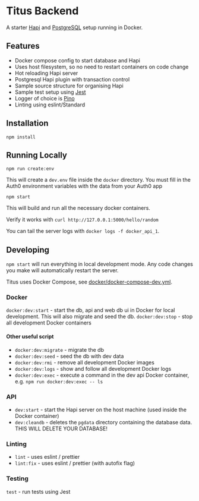 # Titus Backend

A starter [Hapi][hapi] and [PostgreSQL][pgsql] setup running in Docker.

## Features

* Docker compose config to start database and Hapi
* Uses host filesystem, so no need to restart containers on code change
* Hot reloading Hapi server
* Postgresql Hapi plugin with transaction control
* Sample source structure for organising Hapi
* Sample test setup using [Jest][jest]
* Logger of choice is [Pino][pino]
* Linting using eslint/Standard

## Installation

```
npm install
```

## Running Locally

```
npm run create:env
```

This will create a `dev.env` file inside the `docker` directory. You must fill in the Auth0 environment variables with the data from your Auth0 app

```
npm start
```

This will build and run all the necessary docker containers. 

Verify it works with `curl http://127.0.0.1:5000/hello/random`

You can tail the server logs with `docker logs -f docker_api_1`.

## Developing

`npm start` will run everything in local development mode. Any code changes you make will automatically restart the server. 

Titus uses Docker Compose, see [docker/docker-compose-dev.yml](docker/docker-compose-dev.yml).

### Docker

`docker:dev:start` - start the db, api and web db ui in Docker for local development.  This will also migrate and seed the db.
`docker:dev:stop` - stop all development Docker containers

#### Other useful script

* `docker:dev:migrate` - migrate the db
* `docker:dev:seed` - seed the db with dev data
* `docker:dev:rmi` - remove all development Docker images
* `docker:dev:logs` - show and follow all development Docker logs
* `docker:dev:exec` - execute a command in the dev api Docker container, e.g. `npm run docker:dev:exec -- ls`

### API

* `dev:start` - start the Hapi server on the host machine (used inside the Docker container)
* `dev:cleandb` - deletes the `pgdata` directory containing the database data. THIS WILL DELETE YOUR DATABASE!

### Linting

* `lint` - uses eslint / prettier
* `lint:fix` - uses eslint / prettier (with autofix flag)

### Testing

`test` - run tests using Jest


<!-- Images -->
[hapi]: https://hapijs.com/api/18.1.0
[pgsql]: https://www.postgresql.org/docs/
[pino]: https://github.com/pinojs/pino
[jest]: https://jestjs.io/
